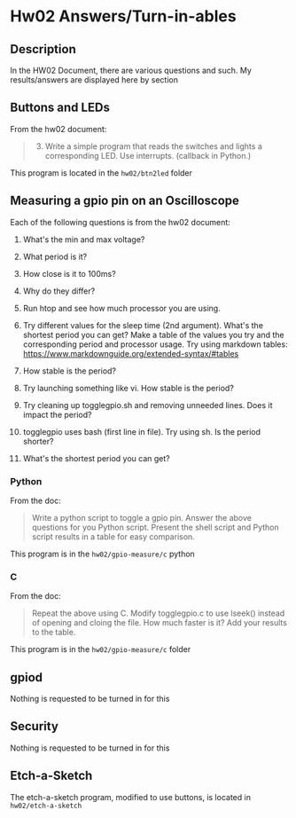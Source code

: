 # Hw02 Answers/Turn-in-ables

## Description

In the HW02 Document, there are various questions and such. My results/answers are displayed here by section

## Buttons and LEDs

From the hw02 document:

> 3. Write a simple program that reads the switches and lights a corresponding LED. Use interrupts. (callback in Python.)

This program is located in the `hw02/btn2led` folder

## Measuring a gpio pin on an Oscilloscope

Each of the following questions is from the hw02 document:

1. What's the min and max voltage?



2. What period is it?



3. How close is it to 100ms?



4. Why do they differ?



5. Run htop and see how much processor you are using.



6. Try different values for the sleep time (2nd argument). What's the shortest period you can get? Make a table of the values you try and the corresponding period and processor usage. Try using markdown tables: https://www.markdownguide.org/extended-syntax/#tables



7. How stable is the period?



8. Try launching something like vi. How stable is the period?



9. Try cleaning up togglegpio.sh and removing unneeded lines. Does it impact the period?



10. togglegpio uses bash (first line in file). Try using sh. Is the period shorter?



11. What's the shortest period you can get?


### Python

From the doc:

> Write a python script to toggle a gpio pin. Answer the above questions for you Python script. Present the shell script and Python script results in a table for easy comparison.

This program is in the `hw02/gpio-measure/c` python

### C

From the doc:

> Repeat the above using C. Modify togglegpio.c to use lseek() instead of opening and cloing the file. How much faster is it? Add your results to the table.

This program is in the `hw02/gpio-measure/c` folder

## gpiod

Nothing is requested to be turned in for this

## Security

Nothing is requested to be turned in for this

## Etch-a-Sketch

The etch-a-sketch program, modified to use buttons, is located in `hw02/etch-a-sketch`

